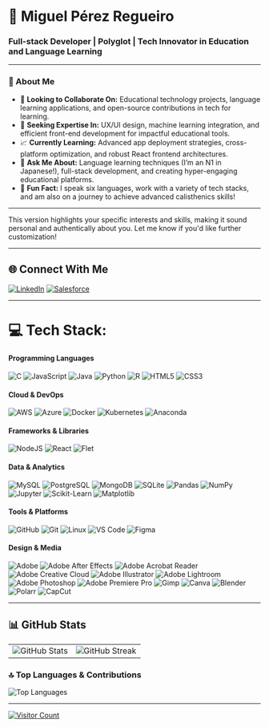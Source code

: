 # 🌌 Miguel Pérez Regueiro
### Full-stack Developer | Polyglot | Tech Innovator in Education and Language Learning

---

### 🌠 About Me
- 🚀 **Looking to Collaborate On:** Educational technology projects, language learning applications, and open-source contributions in tech for learning.
- 🧩 **Seeking Expertise In:** UX/UI design, machine learning integration, and efficient front-end development for impactful educational tools.
- 📈 **Currently Learning:** Advanced app deployment strategies, cross-platform optimization, and robust React frontend architectures.
- 🧠 **Ask Me About:** Language learning techniques (I’m an N1 in Japanese!), full-stack development, and creating hyper-engaging educational platforms.
- 🎯 **Fun Fact:** I speak six languages, work with a variety of tech stacks, and am also on a journey to achieve advanced calisthenics skills!

---

This version highlights your specific interests and skills, making it sound personal and authentically about you. Let me know if you'd like further customization!

---

## 🌐 Connect With Me
[![LinkedIn](https://img.shields.io/badge/LinkedIn-%230077B5.svg?style=flat&logo=linkedin&logoColor=white)](https://linkedin.com/in/Miguel%20Pérez%20Regueiro)
[![Salesforce](https://img.shields.io/badge/Salesforce-%2300A1E0.svg?style=flat&logo=salesforce&logoColor=white)](https://www.salesforce.com/trailblazer/vez1avt92qouv7yss3)

---

# 💻 Tech Stack:

#### Programming Languages
![C](https://img.shields.io/badge/c-%2300599C.svg?style=for-the-badge&logo=c&logoColor=white) 
![JavaScript](https://img.shields.io/badge/javascript-%23323330.svg?style=for-the-badge&logo=javascript&logoColor=%23F7DF1E) 
![Java](https://img.shields.io/badge/java-%23ED8B00.svg?style=for-the-badge&logo=openjdk&logoColor=white) 
![Python](https://img.shields.io/badge/python-3670A0?style=for-the-badge&logo=python&logoColor=ffdd54) 
![R](https://img.shields.io/badge/R-%23276DC3.svg?style=for-the-badge&logo=rstudio&logoColor=white)
![HTML5](https://img.shields.io/badge/html5-%23E34F26.svg?style=for-the-badge&logo=html5&logoColor=white) 
![CSS3](https://img.shields.io/badge/css3-%231572B6.svg?style=for-the-badge&logo=css3&logoColor=white) 

#### Cloud & DevOps
![AWS](https://img.shields.io/badge/AWS-%23FF9900.svg?style=for-the-badge&logo=amazon-aws&logoColor=white) 
![Azure](https://img.shields.io/badge/azure-%230072C6.svg?style=for-the-badge&logo=microsoftazure&logoColor=white) 
![Docker](https://img.shields.io/badge/docker-%230db7ed.svg?style=for-the-badge&logo=docker&logoColor=white) 
![Kubernetes](https://img.shields.io/badge/kubernetes-%23326ce5.svg?style=for-the-badge&logo=kubernetes&logoColor=white) 
![Anaconda](https://img.shields.io/badge/Anaconda-%2344A833.svg?style=for-the-badge&logo=anaconda&logoColor=white) 

#### Frameworks & Libraries
![NodeJS](https://img.shields.io/badge/node.js-6DA55F?style=for-the-badge&logo=node.js&logoColor=white) 
![React](https://img.shields.io/badge/react-%2320232a.svg?style=for-the-badge&logo=react&logoColor=%2361DAFB) 
![Flet](https://img.shields.io/badge/Flet-%2300C4CC.svg?style=for-the-badge&logo=flet&logoColor=white)

#### Data & Analytics
![MySQL](https://img.shields.io/badge/mysql-4479A1.svg?style=for-the-badge&logo=mysql&logoColor=white) 
![PostgreSQL](https://img.shields.io/badge/postgresql-%23336791.svg?style=for-the-badge&logo=postgresql&logoColor=white) 
![MongoDB](https://img.shields.io/badge/MongoDB-%234ea94b.svg?style=for-the-badge&logo=mongodb&logoColor=white) 
![SQLite](https://img.shields.io/badge/SQLite-%23003B57.svg?style=for-the-badge&logo=sqlite&logoColor=white)
![Pandas](https://img.shields.io/badge/pandas-%23150458.svg?style=for-the-badge&logo=pandas&logoColor=white) 
![NumPy](https://img.shields.io/badge/numpy-%23013243.svg?style=for-the-badge&logo=numpy&logoColor=white) 
![Jupyter](https://img.shields.io/badge/Jupyter-%23F37626.svg?style=for-the-badge&logo=Jupyter&logoColor=white) 
![Scikit-Learn](https://img.shields.io/badge/scikit--learn-%23F7931E.svg?style=for-the-badge&logo=scikit-learn&logoColor=white) 
![Matplotlib](https://img.shields.io/badge/Matplotlib-%23ffffff.svg?style=for-the-badge&logo=Matplotlib&logoColor=black) 

#### Tools & Platforms
![GitHub](https://img.shields.io/badge/github-%23121011.svg?style=for-the-badge&logo=github&logoColor=white) 
![Git](https://img.shields.io/badge/git-%23F05033.svg?style=for-the-badge&logo=git&logoColor=white) 
![Linux](https://img.shields.io/badge/Linux-FCC624?style=for-the-badge&logo=linux&logoColor=black) 
![VS Code](https://img.shields.io/badge/VS%20Code-%23007ACC.svg?style=for-the-badge&logo=visual-studio-code&logoColor=white) 
![Figma](https://img.shields.io/badge/figma-%23F24E1E.svg?style=for-the-badge&logo=figma&logoColor=white) 

#### Design & Media
![Adobe](https://img.shields.io/badge/adobe-%23FF0000.svg?style=for-the-badge&logo=adobe&logoColor=white) 
![Adobe After Effects](https://img.shields.io/badge/Adobe%20After%20Effects-9999FF.svg?style=for-the-badge&logo=Adobe%20After%20Effects&logoColor=white) 
![Adobe Acrobat Reader](https://img.shields.io/badge/Adobe%20Acrobat%20Reader-EC1C24.svg?style=for-the-badge&logo=Adobe%20Acrobat%20Reader&logoColor=white) 
![Adobe Creative Cloud](https://img.shields.io/badge/Adobe%20Creative%20Cloud-DA1F26.svg?style=for-the-badge&logo=Adobe%20Creative%20Cloud&logoColor=white) 
![Adobe Illustrator](https://img.shields.io/badge/adobe%20illustrator-%23FF9A00.svg?style=for-the-badge&logo=adobe%20illustrator&logoColor=white) 
![Adobe Lightroom](https://img.shields.io/badge/Adobe%20Lightroom-31A8FF.svg?style=for-the-badge&logo=Adobe%20Lightroom&logoColor=white) 
![Adobe Photoshop](https://img.shields.io/badge/adobe%20photoshop-%2331A8FF.svg?style=for-the-badge&logo=adobe%20photoshop&logoColor=white) 
![Adobe Premiere Pro](https://img.shields.io/badge/Adobe%20Premiere%20Pro-9999FF.svg?style=for-the-badge&logo=Adobe%20Premiere%20Pro&logoColor=white) 
![Gimp](https://img.shields.io/badge/Gimp-657D8B?style=for-the-badge&logo=gimp&logoColor=FFFFFF) 
![Canva](https://img.shields.io/badge/Canva-%2300C4CC.svg?style=for-the-badge&logo=Canva&logoColor=white) 
![Blender](https://img.shields.io/badge/blender-%23F5792A.svg?style=for-the-badge&logo=blender&logoColor=white) 
![Polarr](https://img.shields.io/badge/Polarr-%2300D8FF.svg?style=for-the-badge&logo=polarr&logoColor=white) 
![CapCut](https://img.shields.io/badge/CapCut-%23000000.svg?style=for-the-badge&logo=capcut&logoColor=white) 

---

## 📊 GitHub Stats
<table>
<tr>
<td>
<img src="https://github-readme-stats.vercel.app/api?username=MiguelRegueiro&theme=github_dark&hide_border=true&show_icons=true" alt="GitHub Stats">
</td>
<td>
<img src="https://github-readme-streak-stats.herokuapp.com/?user=MiguelRegueiro&theme=github_dark&hide_border=true" alt="GitHub Streak">
</td>
</tr>
</table>
  
### 🔝 Top Languages & Contributions
<img src="https://github-readme-stats.vercel.app/api/top-langs/?username=MiguelRegueiro&theme=github_dark&hide_border=true&layout=compact" alt="Top Languages">

---

[![Visitor Count](https://visitcount.itsvg.in/api?id=MiguelRegueiro&icon=0&color=12)](https://visitcount.itsvg.in)

<!-- This readme was beautifully crafted with the help of GPRM: https://gprm.itsvg.in -->
